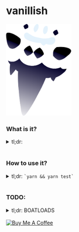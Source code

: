 # vanillish

[<img src="vanillish.svg?sanitize=true" height=250>]()

### What is it?
<details>
  <summary>
    tl;dr: <TODO>
  </summary>
  <br />

  A brand new package project! It's a CRUD wrapper around `localforage` or [`@brightsole/vanillite`](https://github.com/brightsole/vanillite). It will allow for a standardized way of interacting with a local store, with advanced crap like querying. It will also eventually do input validation!

  It's ready for you to add some functionality, and publish it!

</details>
<br/>

### How to use it?
<details>
  <summary>
    tl;dr: <TODO><code>`yarn && yarn test`</code>
  </summary>
  <br />

  <TODO> Start devving after that!

</details>
<br/>

### TODO:
<details>
<summary>tl;dr: BOATLOADS</summary>
<br />

#### High priority

1. stop typecasting values, use a typed insert object
1. replace localforage peerDep with vanillite
1. test it
    1. create
    1. read
    1. update
    1. delete
    1. very thoroughly test querying, especially deep comparisons like `'dingle.bloop.floobo': ['niner']`
1. publish it

#### Low priority

1. refactor methods to only be CRUD, no named `createAll`, just look at inputs for _what to do_
1. allow for querying using regex queryParam properties :sparkles:

</details>
<br/>
<a href="https://www.buymeacoffee.com/Ao9uzMG" target="_blank"><img src="https://cdn.buymeacoffee.com/buttons/default-yellow.png" alt="Buy Me A Coffee" style="height: 51px !important;width: 217px !important;" ></a>